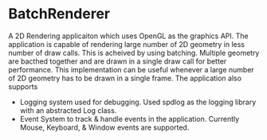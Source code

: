 # BatchRenderer
A 2D Rendering applicaiton which uses OpenGL as the graphics API. 
The application is capable of rendering large number of 2D geometry in less number of draw calls. This is acheived by using batching. Multiple geometry are bacthed together and are drawn in a single draw call for better performance. This implementation can be useful whenever a large number of 2D geometry has to be drawn in a single frame.
The application also supports
- Logging system used for debugging. Used spdlog as the logging library with an abstracted Log class.
- Event System to track & handle events in the application. Currently Mouse, Keyboard, & Window events are supported.
